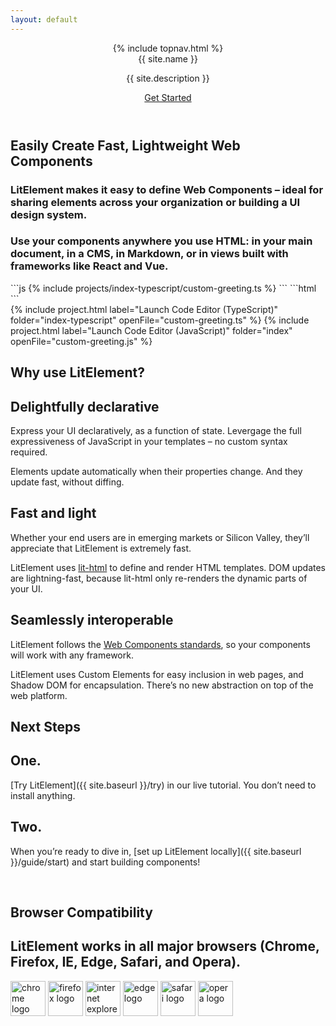 ```yaml
---
layout: default
---
```


<header class="hero" markdown="0">
{% include topnav.html %}
<div class="wrapper">
<div class="hero-title">{{ site.name }}</div>
<p class="hero-caption">{{ site.description }}</p>
<a class="hero-link link-with-arrow" href="{{ site.baseurl }}/guide">Get Started</a>
</div>
</header>

<section id="section-snippet">
<div class="wrapper">
<h1 class="title">
Easily Create Fast, Lightweight Web Components
</h1>

<div class="responsive-row">

<div class="fixed-width-caption">
<h3 class="description">LitElement makes it easy to define Web Components – ideal for sharing elements across your organization or building a UI design system.</h3>
<h3 class="description">Use your components anywhere you use HTML: in your main document, in a CMS, in Markdown, or in views built with frameworks like React and Vue.</h3>
</div>


<div>
```js
{% include projects/index-typescript/custom-greeting.ts %}
```
```html
<custom-greeting name="Everyone"></custom-greeting>
```
</div>
</div>

<div class="inline-action-buttons">
{% include project.html label="Launch Code Editor (TypeScript)" folder="index-typescript" openFile="custom-greeting.ts" %}
{% include project.html label="Launch Code Editor (JavaScript)" folder="index" openFile="custom-greeting.js" %}
</div>

</div>
</section>

<section>
<div class="wrapper">

<h1 class="title">Why use LitElement?</h1>

<div class="responsive-row">
<div style="flex: 1">

<h2 class="caption">Delightfully declarative</h2>

Express your UI declaratively, as a function of state. Levergage the full expressiveness of JavaScript in your templates – no custom syntax required.

Elements update automatically when their properties change. And they update fast, without diffing.

</div>
<div style="flex: 1">

<h2 class="caption">Fast and light</h2>

Whether your end users are in emerging markets or Silicon Valley, they’ll appreciate that LitElement is extremely fast.

LitElement uses [lit-html](https://github.com/Polymer/lit-html) to define and render HTML templates. DOM updates are lightning-fast, because lit-html only re-renders the dynamic parts of your UI.

</div>
<div style="flex: 1">

<h2 class="caption">Seamlessly interoperable</h2>

LitElement follows the [Web Components standards](https://developer.mozilla.org/en-US/docs/Web/Web_Components), so your components will work with any framework.

LitElement uses Custom Elements for easy inclusion in web pages, and Shadow DOM for encapsulation. There’s no new abstraction on top of the web platform.

</div>
</div>
</div>
</section>


<section style="margin-bottom: 60px;">
<div class="wrapper">
<h1 class="title">Next Steps</h1>

<div class="responsive-row">

<div style="flex:1">
<h2 class="caption">One.</h2>
<p>[Try LitElement]({{ site.baseurl }}/try) in our live tutorial. You don’t need to install anything.</p>
</div>

<div style="flex:1">
<h2 class="caption">Two.</h2>
<p>When you’re ready to dive in, [set up LitElement locally]({{ site.baseurl }}/guide/start) and start building components!</p>
</div>

<div style="flex:1">
</div>

</div>
</div>
</section>

<section>
<div class="wrapper">

<h1 class="title">Browser Compatibility</h1>
<h2 class="description">LitElement works in all major browsers (Chrome, Firefox, IE, Edge, Safari, and Opera). </h2>
<div id="browser-thumbnails" style="margin-bottom: 20px;">
<img width="56" width="56" src="{{ site.baseurl }}/images/browsers/chrome_128x128.png" alt="chrome logo">
<img width="56" width="56" src="{{ site.baseurl }}/images/browsers/firefox_128x128.png" alt="firefox logo">
<img width="56" width="56" src="{{ site.baseurl }}/images/browsers/internet-explorer_128x128.png" alt="internet explorer logo">
<img width="56" width="56" src="{{ site.baseurl }}/images/browsers/edge_128x128.png" alt="edge logo">
<img width="56" width="56" src="{{ site.baseurl }}/images/browsers/safari_128x128.png" alt="safari logo">
<img width="56" width="56" src="{{ site.baseurl }}/images/browsers/opera_128x128.png" alt="opera logo">
</div>

</div>
</section>
